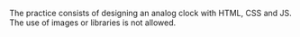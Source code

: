 The practice consists of designing an analog clock with HTML, CSS and JS.
The use of images or libraries is not allowed.
